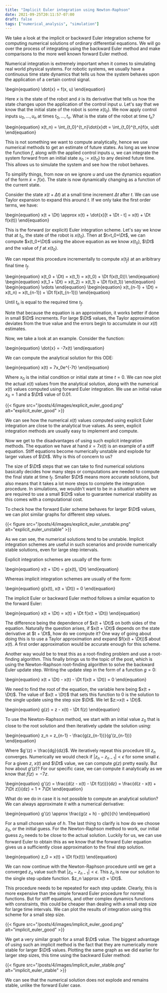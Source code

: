```yaml
---
title: "Implicit Euler integration using Newton-Raphson"
date: 2021-09-25T20:11:57-07:00
draft: false
tags: ["numerical_analysis", "simulation"]
---
```

<!--
Latex commands
-->
$\newcommand{\Dt}{\Delta t}$
<!-- Post 4 -->
We take a look at the implicit or backward Euler integration scheme for computing numerical solutions of ordinary differential equations. We will go over the process of integrating using the backward Euler method and make comparisons to the more well known forward Euler method.

Numerical integration is extremely important when it comes to simulating real world physical systems. For robotic systems, we usually have a continuous time state dynamics that tells us how the system behaves upon the application of a certain control signal.

\begin{equation}
\dot{x} = f(x, u)
\end{equation}

Here $x$ is the state of the robot and $\dot{x}$ is its derivative that tells us how the state changes upon the application of the control input $u$. Let's say that we know that the initial state of the robot is some $x(t_0)$. We now apply control inputs $u_0, \ldots, u_n$ at times $t_0, \ldots, t_n$. What is the state of the robot at time $t_n$?

\begin{equation}
x(t_n) = \int_{t_0}^{t_n}\dot{x}dt = \int_{t_0}^{t_n}f(x, u)dt
\end{equation}

This is not something we want to compute analytically, hence we use numerical methods to get an estimate of future states. As long as we know the function $f$, along with the applied control inputs $u$, we can integrate the system forward from an initial state $x_0:= x(t_0)$ to any desired future time. This allows us to simulate the system and see how the robot behaves.

To simplify things, from now on we ignore $u$ and use the dynamics equation of the form $\dot{x} = f(x)$. The state is now dynamically changing as a function of the current state.

Consider the state $x(t + \Delta t)$ at a small time increment $\Delta t$ after $t$. We can use Taylor expansion to expand this around $t$. If we only take the first order terms, we have:

\begin{equation}
x(t + \Dt) \approx x(t) + \dot{x}[t + \Dt - t] = x(t) + \Dt f(x(t))
\end{equation}

This is the forward (or explicit) Euler integration scheme. Let's say we know that at $t_0$, the state of the robot is $x(t_0)$. Then at $t=t_0+\Dt$, we can compute $x(t_0+\Dt)$ using the above equation as we know $x(t_0)$, $\Dt$ and the value of $f$ at $x(t_0)$.

We can repeat this procedure incrementally to compute $x(t_f)$ at an aribitrary final time $t_f$.

\begin{equation}
x(t_0 + \Dt) = x(t_1) = x(t_0) + \Dt f(x(t_0))\\
\end{equation}
\begin{equation}
x(t_1 + \Dt) = x(t_2) = x(t_1) + \Dt f(x(t_1))
\end{equation}
\begin{equation}
\vdots
\end{equation}
\begin{equation}
x(t_{n-1} + \Dt) = x(t_n) = x(t_{n-1}) + \Dt f(x(t_{n-1}))
\end{equation}

Until $t_n$ is equal to the required time $t_f$.

Note that because the equation is an approximation, it works better if done in small $\Dt$ increments. For large $\Dt$ values, the Taylor approximation deviates from the true value and the errors begin to accumulate in our $x(t)$ estimates.

Now, we take a look at an example. Consider the function:

\begin{equation}
\dot{x} = -7x(t)
\end{equation}

We can compute the analytical solution for this ODE:

\begin{equation}
x(t) = 7x_0e^{-7t}
\end{equation}

Where $x_0$ is the initial condition or initial state at time $t=0$. We can now plot the actual $x(t)$ values from the analytical solution, along with the numerical $x(t)$ values computed using forward Euler integration. We use an initial value $x_0 = 1$ and a $\Dt$ value of 0.01.

{{< figure src="/posts/4/images/explicit_euler_good.png" alt="explicit_euler_good" >}}

We can see how the numerical $x(t)$ values computed using explicit Euler integration are close to the analytical true values. As seen, explicit integration methods are usually easy to implement and compute.

Now we get to the disadvantages of using such explicit integration methods. The equation we have at hand $\dot{x} = 7x(t)$ is an example of a stiff equation. Stiff equations become numerically unstable and explode for larger values of $\Dt$. Why is this of concern to us?

The size of $\Dt$ steps that we can take to find numerical solutions basically decides how many steps or computations are needed to compute the final state at time $t_f$. Smaller $\Dt$ means more accurate solutions, but also means that it takes a lot more steps to complete the integration procedure. In simulations, we wouldn't want to be in a situation where we are required to use a small $\Dt$ value to guarantee numerical stability as this comes with a computational cost.

To check how the forward Euler scheme behaves for larger $\Dt$ values, we can plot similar graphs for different step values.

{{< figure src="/posts/4/images/explicit_euler_unstable.png" alt="explicit_euler_unstable" >}}

As we can see, the numerical solutions tend to be unstable. Implicit integration schemes are useful in such scenarios and provide numerically stable solutions, even for large step intervals.

Explicit integration schemes are usually of the form:

\begin{equation}
x(t + \Dt) = g(x(t), \Dt)
\end{equation}

Whereas implicit integration schemes are usually of the form:

\begin{equation}
g(x(t), x(t + \Dt)) = 0
\end{equation}

The implicit Euler or backward Euler method follows a similar equation to the forward Euler:

\begin{equation}
x(t + \Dt) = x(t) + \Dt f(x(t + \Dt))
\end{equation}

The difference being the dependence of $x(t + \Dt)$ on both sides of the equation. Naturally the question arises, if $x(t + \Dt)$ depends on the state derivative at $t + \Dt$, how do we compute it? One way of going about doing this is to use a Taylor approximation and expand $f(x(t + \Dt))$ about $x(t)$. A first order approximation would be accurate enough for this scheme.

Another way would be to treat this as a root-finding problem and use a root-finding algorithm. This finally brings us to the topic of the post, which is using the Newton-Raphson root-finding algorithm to solve the backward Euler update step. Writing the update step in the form of a function $g = 0$:

\begin{equation}
x(t + \Dt) - x(t) - \Dt f(x(t + \Dt)) = 0
\end{equation}

We need to find the root of the equation, the variable here being $x(t + \Dt)$. The value of $x(t + \Dt)$ that sets this function to $0$ is the solution to the single update using the step size $\Dt$. We let $z:=x(t + \Dt)$.

\begin{equation}
g(z) = z - x(t) - \Dt f(z)
\end{equation}

To use the Newton-Raphson method, we start with an initial value $z_0$ that is close to the root solution and then iteratively update the solution using:

\begin{equation}
z_n = z_{n-1} - \frac{g(z_{n-1})}{g'(z_{n-1})}
\end{equation}

Where $g'(z) = \frac{dg}{dz}$. We iteratively repeat this procedure till $z_n$ converges. Numerically we would check if $|z_n - z_{n-1}| < \epsilon$ for some small $\epsilon$. For a given $z$, $x(t)$ and $\Dt$ value, we can compute $g(z)$ pretty easily. But how about $g'(z)$? For our specific case, we can compute it analytically as we know that $f(z) = -7z$.


\begin{equation}
g'(z) = \frac{d(z - x(t) - \Dt f(z))}{dz} = \frac{d(z - x(t) + 7\Dt z)}{dz} = 1 + 7\Dt
\end{equation}

What do we do in case it is not possible to compute an analytical solution? We can always approximate it with a numerical derivative:

\begin{equation}
g'(z) \approx \frac{g(z + h) - g(h)}{h}
\end{equation}

For a small chosen value of $h$. The last thing to clarify is how do we choose $z_0$, or the initial guess. For the Newton-Raphson method to work, our initial guess $z_0$ needs to be close to the actual solution. Luckily for us, we can use forward Euler to obtain this as we know that the forward Euler equation gives us a sufficiently close approximation to the final step solution.

\begin{equation}
z_0 = x(t) + \Dt f(x(t))
\end{equation}

We can now continue with the Newton-Raphson procedure until we get a converged $z_n$ value such that $|z_n - z_{n-1}| < \epsilon$. This $z_n$ is now our solution to the single step update function. $z_n \approx x(t + \Dt)$.

This procedure needs to be repeated for each step update. Clearly, this is more expensive than the simple forward Euler procedure for normal functions. But for stiff equations, and other complex dynamics functions with constraints, this could be cheaper than dealing with a small step size for large time intervals. We can plot the results of integration using this scheme for a small step size.

{{< figure src="/posts/4/images/implicit_euler_good.png" alt="implicit_euler_good" >}}

We get a very similar graph for a small $\Dt$ value. The biggest advantage of using such an implicit method is the fact that they are numerically more stable for larger $\Dt$ values. Plotting the same graph as we did earlier for larger step sizes, this time using the backward Euler method:

{{< figure src="/posts/4/images/implicit_euler_stable.png" alt="implicit_euler_stable" >}}

We can see that the numerical solution does not explode and remains stable, unlike the forward Euler case.
